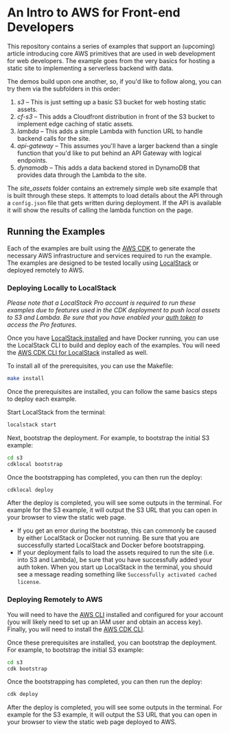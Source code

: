 # An Intro to AWS for Front-end Developers

This repository contains a series of examples that support an (upcoming) article introducing core AWS primitives that are used in web development for web developers. The example goes from the very basics for hosting a static site to implementing a serverless backend with data.

The demos build upon one another, so, if you'd like to follow along, you can try them via the subfolders in this order:

1. *s3* – This is just setting up a basic S3 bucket for web hosting static assets.
2. *cf-s3* – This adds a Cloudfront distribution in front of the S3 bucket to implement edge caching of static assets.
3. *lambda* – This adds a simple Lambda with function URL to handle backend calls for the site.
4. *api-gateway* – This assumes you'll have a larger backend than a single function that you'd like to put behind an API Gateway with logical endpoints.
5. *dynamodb* – This adds a data backend stored in DynamoDB that provides data through the Lambda to the site.

The *site_assets* folder contains an extremely simple web site example that is built through these steps. It attempts to load details about the API through a `config.json` file that gets written during deployment. If the API is available it will show the results of calling the lambda function on the page.

## Running the Examples

Each of the examples are built using the [AWS CDK](https://aws.amazon.com/cdk/) to generate the necessary AWS infrastructure and services required to run the example. The examples are designed to be tested locally using [LocalStack](https://localstack.cloud) or deployed remotely to AWS.

### Deploying Locally to LocalStack

_Please note that a LocalStack Pro account is required to run these examples due to features used in the CDK deployment to push local assets to S3 and Lambda. Be sure that you have enabled your [auth token](https://docs.localstack.cloud/getting-started/auth-token/) to access the Pro features._

Once you have [LocalStack installed](https://docs.localstack.cloud/getting-started/installation/) and have Docker running, you can use the LocalStack CLI to build and deploy each of the examples. You will need the [AWS CDK CLI for LocalStack](https://docs.localstack.cloud/user-guide/integrations/aws-cdk/#aws-cdk-cli-for-localstack) installed as well.

To install all of the prerequisites, you can use the Makefile:

```bash
make install
```

Once the prerequisites are installed, you can follow the same basics steps to deploy each example.

Start LocalStack from the terminal:

```bash
localstack start
```

Next, bootstrap the deployment. For example, to bootstrap the initial S3 example:

```bash
cd s3
cdklocal bootstrap
```

Once the bootstrapping has completed, you can then run the deploy:

```bash
cdklocal deploy
```

After the deploy is completed, you will see some outputs in the terminal. For example for the S3 example, it will output the S3 URL that you can open in your browser to view the static web page.

* If you get an error during the bootstrap, this can commonly be caused by either LocalStack or Docker not running. Be sure that you are successfully started LocalStack and Docker before bootstrapping.
* If your deployment fails to load the assets required to run the site (i.e. into S3 and Lambda), be sure that you have successfully added your auth token. When you start up LocalStack in the terminal, you should see a message reading something like `Successfully activated cached license`.

### Deploying Remotely to AWS

You will need to have the [AWS CLI](https://github.com/aws/aws-cli/tree/v2?tab=readme-ov-file#installation) installed and configured for your account (you will likely need to set up an IAM user and obtain an access key). Finally, you will need to install the [AWS CDK CLI](https://docs.aws.amazon.com/cdk/v2/guide/getting_started.html#getting_started_install).

Once these prerequisites are installed, you can bootstrap the deployment. For example, to bootstrap the initial S3 example:

```bash
cd s3
cdk bootstrap
```

Once the bootstrapping has completed, you can then run the deploy:

```bash
cdk deploy
```

After the deploy is completed, you will see some outputs in the terminal. For example for the S3 example, it will output the S3 URL that you can open in your browser to view the static web page deployed to AWS.
